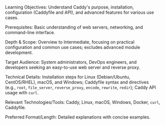 Learning Objectives: Understand Caddy's purpose, installation, configuration (Caddyfile and API), and advanced features for various use cases.

Prerequisites: Basic understanding of web servers, networking, and command-line interface.

Depth & Scope: Overview to Intermediate, focusing on practical configuration and common use cases; excludes advanced module development.

Target Audience: System administrators, DevOps engineers, and developers seeking an easy-to-use web server and reverse proxy.

Technical Details: Installation steps for Linux (Debian/Ubuntu, CentOS/RHEL), macOS, and Windows; Caddyfile syntax and directives (e.g., `root`, `file_server`, `reverse_proxy`, `encode`, `rewrite`, `redir`); Caddy API usage with `curl`.

Relevant Technologies/Tools: Caddy, Linux, macOS, Windows, Docker, `curl`, Caddyfile.

Preferred Format/Length: Detailed explanations with concise examples.

